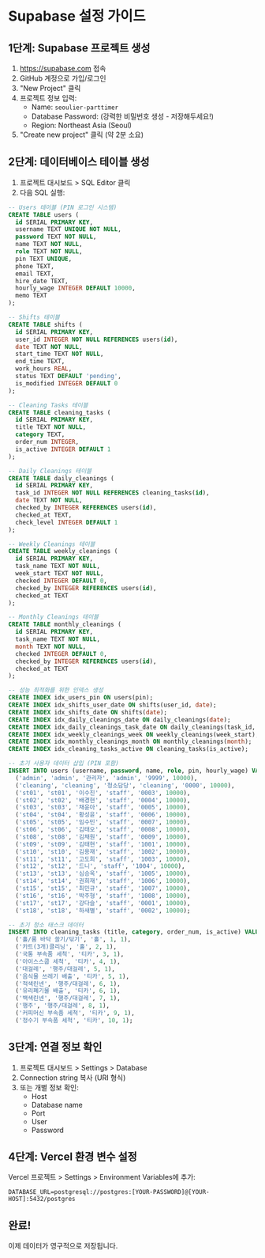 # Supabase 설정 가이드

## 1단계: Supabase 프로젝트 생성

1. https://supabase.com 접속
2. GitHub 계정으로 가입/로그인
3. "New Project" 클릭
4. 프로젝트 정보 입력:
   - Name: `seoulier-parttimer`
   - Database Password: (강력한 비밀번호 생성 - 저장해두세요!)
   - Region: Northeast Asia (Seoul)
5. "Create new project" 클릭 (약 2분 소요)

## 2단계: 데이터베이스 테이블 생성

1. 프로젝트 대시보드 > SQL Editor 클릭
2. 다음 SQL 실행:

```sql
-- Users 테이블 (PIN 로그인 시스템)
CREATE TABLE users (
  id SERIAL PRIMARY KEY,
  username TEXT UNIQUE NOT NULL,
  password TEXT NOT NULL,
  name TEXT NOT NULL,
  role TEXT NOT NULL,
  pin TEXT UNIQUE,
  phone TEXT,
  email TEXT,
  hire_date TEXT,
  hourly_wage INTEGER DEFAULT 10000,
  memo TEXT
);

-- Shifts 테이블
CREATE TABLE shifts (
  id SERIAL PRIMARY KEY,
  user_id INTEGER NOT NULL REFERENCES users(id),
  date TEXT NOT NULL,
  start_time TEXT NOT NULL,
  end_time TEXT,
  work_hours REAL,
  status TEXT DEFAULT 'pending',
  is_modified INTEGER DEFAULT 0
);

-- Cleaning Tasks 테이블
CREATE TABLE cleaning_tasks (
  id SERIAL PRIMARY KEY,
  title TEXT NOT NULL,
  category TEXT,
  order_num INTEGER,
  is_active INTEGER DEFAULT 1
);

-- Daily Cleanings 테이블
CREATE TABLE daily_cleanings (
  id SERIAL PRIMARY KEY,
  task_id INTEGER NOT NULL REFERENCES cleaning_tasks(id),
  date TEXT NOT NULL,
  checked_by INTEGER REFERENCES users(id),
  checked_at TEXT,
  check_level INTEGER DEFAULT 1
);

-- Weekly Cleanings 테이블
CREATE TABLE weekly_cleanings (
  id SERIAL PRIMARY KEY,
  task_name TEXT NOT NULL,
  week_start TEXT NOT NULL,
  checked INTEGER DEFAULT 0,
  checked_by INTEGER REFERENCES users(id),
  checked_at TEXT
);

-- Monthly Cleanings 테이블
CREATE TABLE monthly_cleanings (
  id SERIAL PRIMARY KEY,
  task_name TEXT NOT NULL,
  month TEXT NOT NULL,
  checked INTEGER DEFAULT 0,
  checked_by INTEGER REFERENCES users(id),
  checked_at TEXT
);

-- 성능 최적화를 위한 인덱스 생성
CREATE INDEX idx_users_pin ON users(pin);
CREATE INDEX idx_shifts_user_date ON shifts(user_id, date);
CREATE INDEX idx_shifts_date ON shifts(date);
CREATE INDEX idx_daily_cleanings_date ON daily_cleanings(date);
CREATE INDEX idx_daily_cleanings_task_date ON daily_cleanings(task_id, date);
CREATE INDEX idx_weekly_cleanings_week ON weekly_cleanings(week_start);
CREATE INDEX idx_monthly_cleanings_month ON monthly_cleanings(month);
CREATE INDEX idx_cleaning_tasks_active ON cleaning_tasks(is_active);

-- 초기 사용자 데이터 삽입 (PIN 포함)
INSERT INTO users (username, password, name, role, pin, hourly_wage) VALUES
  ('admin', 'admin', '관리자', 'admin', '9999', 10000),
  ('cleaning', 'cleaning', '청소담당', 'cleaning', '0000', 10000),
  ('st01', 'st01', '이수진', 'staff', '0003', 10000),
  ('st02', 'st02', '배경현', 'staff', '0004', 10000),
  ('st03', 'st03', '채윤아', 'staff', '0005', 10000),
  ('st04', 'st04', '황성윤', 'staff', '0006', 10000),
  ('st05', 'st05', '임수민', 'staff', '0007', 10000),
  ('st06', 'st06', '김태오', 'staff', '0008', 10000),
  ('st08', 'st08', '김채원', 'staff', '0009', 10000),
  ('st09', 'st09', '김태현', 'staff', '1001', 10000),
  ('st10', 'st10', '김용재', 'staff', '1002', 10000),
  ('st11', 'st11', '고도희', 'staff', '1003', 10000),
  ('st12', 'st12', '드니', 'staff', '1004', 10000),
  ('st13', 'st13', '심승욱', 'staff', '1005', 10000),
  ('st14', 'st14', '권희재', 'staff', '1006', 10000),
  ('st15', 'st15', '최민규', 'staff', '1007', 10000),
  ('st16', 'st16', '박주형', 'staff', '1008', 10000),
  ('st17', 'st17', '강다슬', 'staff', '0001', 10000),
  ('st18', 'st18', '하새별', 'staff', '0002', 10000);

-- 초기 청소 태스크 데이터
INSERT INTO cleaning_tasks (title, category, order_num, is_active) VALUES
  ('홀/룸 바닥 쓸기/닦기', '홀', 1, 1),
  ('카트(3개)클리닝', '홀', 2, 1),
  ('국통 부속품 세척', '티카', 3, 1),
  ('아이스스쿱 세척', '티카', 4, 1),
  ('대걸레', '행주/대걸레', 5, 1),
  ('음식물 쓰레기 배출', '티카', 5, 1),
  ('적색린넨', '행주/대걸레', 6, 1),
  ('유리폐기물 배출', '티카', 6, 1),
  ('백색린넨', '행주/대걸레', 7, 1),
  ('행주', '행주/대걸레', 8, 1),
  ('커피머신 부속품 세척', '티카', 9, 1),
  ('정수기 부속품 세척', '티카', 10, 1);
```

## 3단계: 연결 정보 확인

1. 프로젝트 대시보드 > Settings > Database
2. Connection string 복사 (URI 형식)
3. 또는 개별 정보 확인:
   - Host
   - Database name
   - Port
   - User
   - Password

## 4단계: Vercel 환경 변수 설정

Vercel 프로젝트 > Settings > Environment Variables에 추가:

```
DATABASE_URL=postgresql://postgres:[YOUR-PASSWORD]@[YOUR-HOST]:5432/postgres
```

## 완료!

이제 데이터가 영구적으로 저장됩니다.
